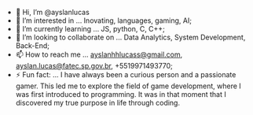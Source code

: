 - 👋 Hi, I’m @ayslanlucas
- 👀 I’m interested in ... Inovating, languages, gaming, AI;
- 🌱 I’m currently learning ... JS, python, C, C++;
- 💞️ I’m looking to collaborate on ... Data Analytics, System Development, Back-End;
- 📫 How to reach me ... ayslanhhlucass@gmail.com, ayslan.lucas@fatec.sp.gov.br, +5519971493770;
- ⚡ Fun fact: ... I have always been a curious person and a passionate gamer. This led me to explore the field of game development, where I was first introduced to programming. It was in that moment that I discovered my true purpose in life through coding.

<!---
ayslanlucas/ayslanlucas is a ✨ special ✨ repository because its `README.md` (this file) appears on your GitHub profile.
You can click the Preview link to take a look at your changes.
--->
